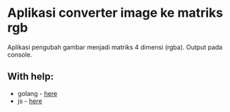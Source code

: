 # Aplikasi converter image ke matriks rgb

Aplikasi pengubah gambar menjadi matriks 4 dimensi (rgba). Output pada console.

## With help:

* golang - [here](https://stackoverflow.com/questions/33186783/get-a-pixel-array-from-from-golang-image-image)
* js - [here](https://coderedirect.com/questions/515724/convert-an-image-to-an-rgb-array-in-javascript)